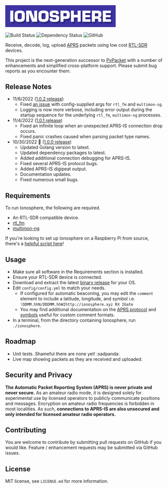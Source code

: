 <img src="./logo.png" alt="Ionosphere Logo" width="350">

![Build Status](https://github.com/cceremuga/ionosphere/actions/workflows/ci.yml/badge.svg) ![Dependency Status](https://github.com/cceremuga/ionosphere/actions/workflows/dependency-review.yml/badge.svg) ![GitHub](https://img.shields.io/github/license/cceremuga/ionosphere)

Receive, decode, log, upload [APRS](http://www.aprs.org/) packets using low cost [RTL-SDR](http://osmocom.org/projects/sdr/wiki/rtl-sdr) devices.

This project is the next-generation successor to [PyPacket](https://gihub.com/cceremuga/pypacket) with a number of enhancements and simplified cross-platform support. Please submit bug reports as you encounter them.

## Release Notes

* 11/6/2022 ([1.0.2 release](https://github.com/cceremuga/ionosphere/releases/tag/v1.0.2))
    * Fixed [an issue](https://github.com/cceremuga/ionosphere/issues/18) with config-supplied args for `rtl_fm` and `multimon-sg`.
    * Logging is now more verbose, including error output during the startup sequence for the underlying `rtl_fm`, `multimon-ng` processes.
* 11/4/2022 ([1.0.1 release](https://github.com/cceremuga/ionosphere/releases/tag/v1.0.1))
    * Fixed an infinite loop when an unexpected APRS-IS connection drop occurs.
    * Fixed panic crashes caused when parsing packet type names.
* 10/30/2022 🎃 ([1.0.0 release](https://github.com/cceremuga/ionosphere/releases/tag/v1.0.0))
    * Updated Golang version to latest.
    * Updated dependency packages to latest.
    * Added additional connection debugging for APRS-IS.
    * Fixed several APRS-IS protocol bugs.
    * Added APRS-IS digipeat output.
    * Documentation updates.
    * Fixed numerous small bugs.

## Requirements

To run Ionosphere, the following are required.

* An RTL-SDR compatible device.
* [rtl_fm](http://osmocom.org/projects/sdr/wiki/rtl-sdr)
* [multimon-ng](https://github.com/EliasOenal/multimon-ng)

If you're looking to set up Ionosphere on a Raspberry Pi from source, there's a [helpful script here](https://github.com/g7gpr/rpiionosphereinstaller)!

## Usage

* Make sure all software in the Requirements section is installed.
* Ensure your RTL-SDR device is connected.
* Download and extract the latest [binary release](https://github.com/cceremuga/ionosphere/releases/) for your OS.
* Edit `config/config.yml` to match your needs.
  * If configured for automatic beaconing, you may edit the `comment` element to include a latitude, longitude, and symbol i.e. `!DDMM.hhN/DDDMM.hhWIhttp://ionosphere.xyz RX IGate`
  * You may find additional documentation on the [APRS protocol](http://www.aprs.net/vm/DOS/PROTOCOL.HTM) and [symbols](http://www.aprs.org/symbols.html) useful for custom comment formats.
* In a terminal, from the directory containing Ionosphere, run `./ionosphere`.

## Roadmap

* Unit tests. Shameful there are none yet! :sadpanda:
* Live map showing packets as they are received and uploaded.

## Security and Privacy

**The Automatic Packet Reporting System (APRS) is never private and never secure.** As an amateur radio mode, it is designed solely for experimental use by licensed operators to publicly communicate positions and messages. Encryption on amateur radio frequencies is forbidden in most localities. As such, **connections to APRS-IS are also unsecured and only intended for licensed amateur radio operators.**

## Contributing

You are welcome to contribute by submitting pull requests on GitHub if you would like. Feature / enhancement requests may be submitted via GitHub issues.

## License

MIT license, see `LICENSE.md` for more information.
